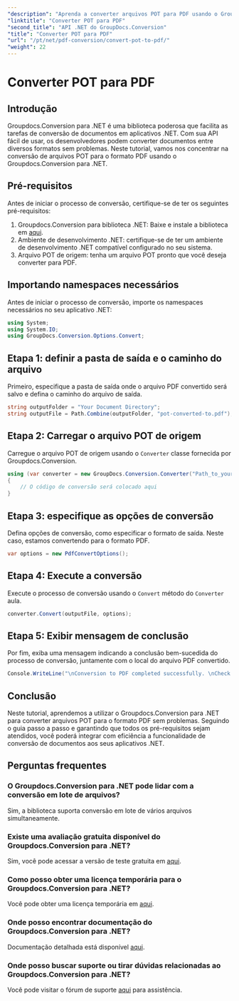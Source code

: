 ```yaml
---
"description": "Aprenda a converter arquivos POT para PDF usando o Groupdocs.Conversion para .NET sem esforço. Simplifique suas tarefas de conversão de documentos com este guia fácil de seguir."
"linktitle": "Converter POT para PDF"
"second_title": "API .NET do GroupDocs.Conversion"
"title": "Converter POT para PDF"
"url": "/pt/net/pdf-conversion/convert-pot-to-pdf/"
"weight": 22
---
```


# Converter POT para PDF

## Introdução
Groupdocs.Conversion para .NET é uma biblioteca poderosa que facilita as tarefas de conversão de documentos em aplicativos .NET. Com sua API fácil de usar, os desenvolvedores podem converter documentos entre diversos formatos sem problemas. Neste tutorial, vamos nos concentrar na conversão de arquivos POT para o formato PDF usando o Groupdocs.Conversion para .NET.
## Pré-requisitos
Antes de iniciar o processo de conversão, certifique-se de ter os seguintes pré-requisitos:
1. Groupdocs.Conversion para biblioteca .NET: Baixe e instale a biblioteca em [aqui](https://releases.groupdocs.com/conversion/net/).
2. Ambiente de desenvolvimento .NET: certifique-se de ter um ambiente de desenvolvimento .NET compatível configurado no seu sistema.
3. Arquivo POT de origem: tenha um arquivo POT pronto que você deseja converter para PDF.

## Importando namespaces necessários
Antes de iniciar o processo de conversão, importe os namespaces necessários no seu aplicativo .NET:
```csharp
using System;
using System.IO;
using GroupDocs.Conversion.Options.Convert;
```
## Etapa 1: definir a pasta de saída e o caminho do arquivo
Primeiro, especifique a pasta de saída onde o arquivo PDF convertido será salvo e defina o caminho do arquivo de saída.
```csharp
string outputFolder = "Your Document Directory";
string outputFile = Path.Combine(outputFolder, "pot-converted-to.pdf");
```
## Etapa 2: Carregar o arquivo POT de origem
Carregue o arquivo POT de origem usando o `Converter` classe fornecida por Groupdocs.Conversion.
```csharp
using (var converter = new GroupDocs.Conversion.Converter("Path_to_your_POT_file.pot"))
{
    // O código de conversão será colocado aqui
}
```
## Etapa 3: especifique as opções de conversão
Defina opções de conversão, como especificar o formato de saída. Neste caso, estamos convertendo para o formato PDF.
```csharp
var options = new PdfConvertOptions();
```
## Etapa 4: Execute a conversão
Execute o processo de conversão usando o `Convert` método do `Converter` aula.
```csharp
converter.Convert(outputFile, options);
```
## Etapa 5: Exibir mensagem de conclusão
Por fim, exiba uma mensagem indicando a conclusão bem-sucedida do processo de conversão, juntamente com o local do arquivo PDF convertido.
```csharp
Console.WriteLine("\nConversion to PDF completed successfully. \nCheck output in {0}", outputFolder);
```

## Conclusão
Neste tutorial, aprendemos a utilizar o Groupdocs.Conversion para .NET para converter arquivos POT para o formato PDF sem problemas. Seguindo o guia passo a passo e garantindo que todos os pré-requisitos sejam atendidos, você poderá integrar com eficiência a funcionalidade de conversão de documentos aos seus aplicativos .NET.
## Perguntas frequentes
### O Groupdocs.Conversion para .NET pode lidar com a conversão em lote de arquivos?
Sim, a biblioteca suporta conversão em lote de vários arquivos simultaneamente.
### Existe uma avaliação gratuita disponível do Groupdocs.Conversion para .NET?
Sim, você pode acessar a versão de teste gratuita em [aqui](https://releases.groupdocs.com/).
### Como posso obter uma licença temporária para o Groupdocs.Conversion para .NET?
Você pode obter uma licença temporária em [aqui](https://purchase.groupdocs.com/temporary-license/).
### Onde posso encontrar documentação do Groupdocs.Conversion para .NET?
Documentação detalhada está disponível [aqui](https://tutorials.groupdocs.com/conversion/net/).
### Onde posso buscar suporte ou tirar dúvidas relacionadas ao Groupdocs.Conversion para .NET?
Você pode visitar o fórum de suporte [aqui](https://forum.groupdocs.com/c/conversion/11) para assistência.